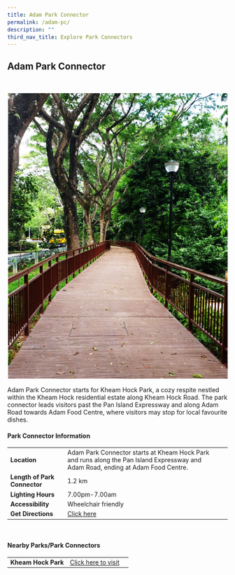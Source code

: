 ```yaml
---
title: Adam Park Connector
permalink: /adam-pc/
description: ""
third_nav_title: Explore Park Connectors
---
```

## Adam Park Connector

<br>

![Adam PC](/images/Adam%20PC%201.png)

Adam Park Connector starts for Kheam Hock Park, a cozy respite nestled within the Kheam Hock residential estate along Kheam Hock Road. The park connector leads visitors past the Pan Island Expressway and along Adam Road towards Adam Food Centre, where visitors may stop for local favourite dishes.


#### Park Connector Information

|  |  |  |
| -------- | -------- | -------- |
| **Location** | Adam Park Connector starts at Kheam Hock Park and runs along the Pan Island Expressway and Adam Road, ending at Adam Food Centre. |  |
| **Length of Park Connector** | 1.2 km|  |
| **Lighting Hours** | 7.00pm-7.00am | |
| **Accessibility** | Wheelchair friendly | |
| **Get Directions** | [Click here](http://www.onemap.gov.sg/main/v2/?lat=1.3304767146805&amp;lng=103.81922055049928) | |

<br>

#### Nearby Parks/Park Connectors

|   |  |  |
| -------- | -------- | -------- |
| **Kheam Hock Park** | [Click here to visit](https://www.nparks.gov.sg/gardens-parks-and-nature/parks-and-nature-reserves/kheam-hock-park) | |